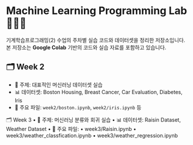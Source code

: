 # Machine Learning Programming Lab 👩🏻‍💻

기계학습프로그래밍(2) 수업의 주차별 실습 코드와 데이터셋을 정리한 저장소입니다.  
본 저장소는 **Google Colab** 기반의 코드와 실습 자료를 포함하고 있습니다.


## 🗂 Week 2
- 📝 주제: 대표적인 머신러닝 데이터셋 실습  
- 📊 데이터셋: Boston Housing, Breast Cancer, Car Evaluation, Diabetes, Iris  
- 📂 주요 파일: `week2/boston.ipynb`, `week2/iris.ipynb` 등


🗂 Week 3
	•	📝 주제: 머신러닝 분류와 회귀 실습
	•	📊 데이터셋: Raisin Dataset, Weather Dataset
	•	📂 주요 파일:
	  •	week3/Raisin.ipynb
	  •	week3/weather_classfication.ipynb
	  •	week3/weather_regression.ipynb
